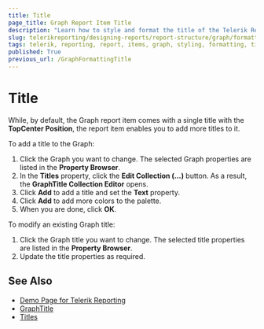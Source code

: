 ```yaml
---
title: Title
page_title: Graph Report Item Title 
description: "Learn how to style and format the title of the Telerik Reporting Graph report item."
slug: telerikreporting/designing-reports/report-structure/graph/formatting-a-graph/title
tags: telerik, reporting, report, items, graph, styling, formatting, title
published: True
previous_url: /GraphFormattingTitle
---
```


# Title

While, by default, the Graph report item comes with a single title with the __TopCenter Position__, the report item enables you to add more titles to it.   

To add a title to the Graph: 

1. Click the Graph you want to change. The selected Graph properties are listed in the __Property Browser__.
1. In the __Titles__ property, click the __Edit Collection (…)__ button. As a result, the __GraphTitle Collection Editor__ opens. 
1. Click __Add__ to add a title and set the __Text__ property. 
1. Click __Add__ to add more colors to the palette. 
1. When you are done, click __OK__. 

To modify an existing Graph title:

1. Click the Graph title you want to change. The selected title properties are listed in the __Property Browser__.
1. Update the title properties as required. 


## See Also
 
* [Demo Page for Telerik Reporting](https://demos.telerik.com/reporting)
* [GraphTitle](/reporting/api/Telerik.Reporting.GraphTitle)  
* [Titles](/reporting/api/Telerik.Reporting.Graph#Telerik_Reporting_Graph_Titles)


